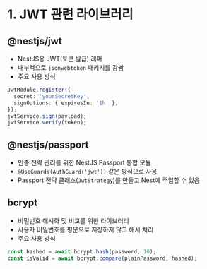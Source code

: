 # 1. JWT 관련 라이브러리

## @nestjs/jwt
- NestJS용 JWT(토큰 발급) 래퍼
- 내부적으로 `jsonwebtoken` 패키지를 감쌈
- 주요 사용 방식
```ts
JwtModule.register({
  secret: 'yourSecretKey',
  signOptions: { expiresIn: '1h' },
});
jwtService.sign(payload);
jwtService.verify(token);
```

## @nestjs/passport
- 인증 전략 관리를 위한 NestJS Passport 통합 모듈
- `@UseGuards(AuthGuard('jwt'))` 같은 방식으로 사용
- Passport 전략 클래스(`JwtStrategy`)를 만들고 Nest에 주입할 수 있음

## bcrypt
- 비밀번호 해시화 및 비교를 위한 라이브러리
- 사용자 비밀번호를 평문으로 저장하지 않고 해시 처리
- 주요 사용 방식
```ts
const hashed = await bcrypt.hash(password, 10);
const isValid = await bcrypt.compare(plainPassword, hashed);
```

